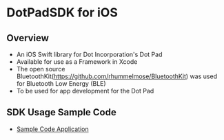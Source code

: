 # DotPadSDK for iOS

## Overview
* An iOS Swift library for Dot Incorporation's Dot Pad
* Available for use as a Framework in Xcode
* The open source BluetoothKit(https://github.com/rhummelmose/BluetoothKit) was used for Bluetooth Low Energy (BLE)
* To be used for app development for the Dot Pad

## SDK Usage Sample Code
* [Sample Code Application](https://github.com/dotincorp/dotpad-sample-code/tree/main/iOS)